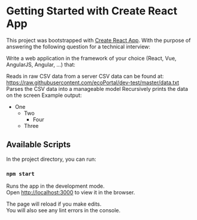 # Getting Started with Create React App

This project was bootstrapped with [Create React App](https://github.com/facebook/create-react-app). With the purpose of answering the following question for a technical interview:

Write a web application in the framework of your choice (React, Vue, AngularJS, Angular, ...) that:

Reads in raw CSV data from a server
CSV data can be found at: https://raw.githubusercontent.com/ecoPortal/dev-test/master/data.txt
Parses the CSV data into a manageable model
Recursively prints the data on the screen
Example output:
- One
  - Two
    - Four
  - Three


## Available Scripts

In the project directory, you can run:

### `npm start`

Runs the app in the development mode.\
Open [http://localhost:3000](http://localhost:3000) to view it in the browser.

The page will reload if you make edits.\
You will also see any lint errors in the console.
